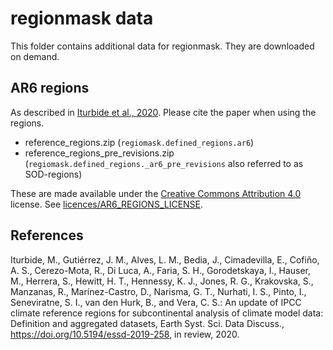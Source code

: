 # regionmask data

This folder contains additional data for regionmask. They are downloaded on demand.

## AR6 regions

As described in [Iturbide et al., 2020](https://doi.org/10.5194/essd-2019-258). Please cite the paper when using the regions.

* reference_regions.zip (`regiomask.defined_regions.ar6`)
* reference_regions_pre_revisions.zip (`regiomask.defined_regions._ar6_pre_revisions` also referred to as SOD-regions)

These are made available under the [Creative Commons Attribution 4.0](https://creativecommons.org/licenses/by/4.0/) license. See [licences/AR6_REGIONS_LICENSE](../licences/AR6_REGIONS_LICENSE).


## References

Iturbide, M., Gutiérrez, J. M., Alves, L. M., Bedia, J., Cimadevilla, E., Cofiño, A. S., Cerezo-Mota, R., Di Luca, A., Faria, S. H., Gorodetskaya, I., Hauser, M., Herrera, S., Hewitt, H. T., Hennessy, K. J., Jones, R. G., Krakovska, S., Manzanas, R., Marínez-Castro, D., Narisma, G. T., Nurhati, I. S., Pinto, I., Seneviratne, S. I., van den Hurk, B., and Vera, C. S.: An update of IPCC climate reference regions for subcontinental analysis of climate model data: Definition and aggregated datasets, Earth Syst. Sci. Data Discuss., https://doi.org/10.5194/essd-2019-258, in review, 2020.
